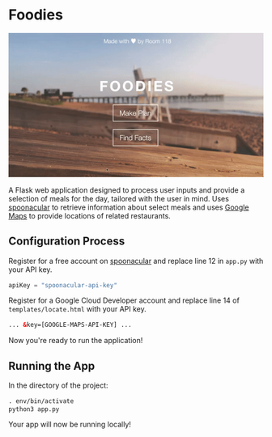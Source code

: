 # Foodies

![App Demo](./github/demo.gif)

A Flask web application designed to process user inputs and provide a selection of meals for the day, tailored with the user in mind. Uses [spoonacular](https://spoonacular.com/food-api) to retrieve information about select meals and uses [Google Maps](https://developers.google.com/maps/documentation/javascript/tutorial) to provide locations of related restaurants.

## Configuration Process

Register for a free account on [spoonacular](https://spoonacular.com/food-api) and replace line 12 in ```app.py``` with your API key.

```python
apiKey = "spoonacular-api-key"
```

Register for a Google Cloud Developer account and replace line 14 of ```templates/locate.html``` with your API key.

```html
... &key=[GOOGLE-MAPS-API-KEY] ...
```

Now you're ready to run the application!

## Running the App

In the directory of the project:

```
. env/bin/activate
python3 app.py
```

Your app will now be running locally!
